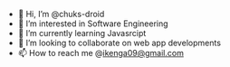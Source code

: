 - 👋 Hi, I’m @chuks-droid
- 👀 I’m interested in Software Engineering
- 🌱 I’m currently learning Javasrcipt
- 💞️ I’m looking to collaborate on web app developments
- 📫 How to reach me @ikenga09@gmail.com

<!---
chuks-droid/chuks-droid is a ✨ special ✨ repository because its `README.md` (this file) appears on your GitHub profile.
You can click the Preview link to take a look at your changes.
--->
